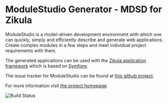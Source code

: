 # ModuleStudio Generator - MDSD for Zikula

ModuleStudio is a model-driven development environment with which one can quickly,
simply and efficiently describe and generate web applications. Create complex
modules in a few steps and meet individual project requirements with them.

The generated applications can be used with the [Zikula application framework](https://github.com/zikula/core/)
which is based on [Symfony](https://github.com/symfony/symfony/).

The issue tracker for ModuleStudio can be found at [this github project](https://github.com/Guite/MostGenerator/issues).

For more information visit [the project homepage](https://modulestudio.de/).

![Build Status](http://guite.info:8080/buildStatus/icon?job=MOST-1_Prepare-4_Generator/master)
